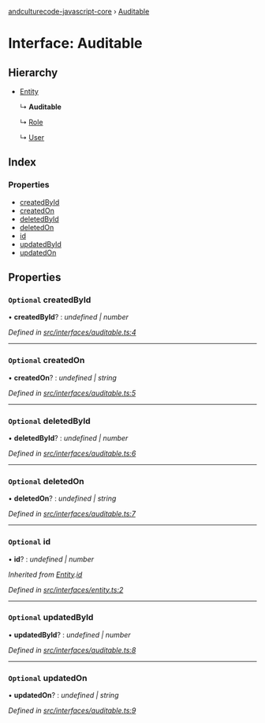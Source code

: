 [andculturecode-javascript-core](../README.md) › [Auditable](auditable.md)

# Interface: Auditable

## Hierarchy

* [Entity](entity.md)

  ↳ **Auditable**

  ↳ [Role](role.md)

  ↳ [User](user.md)

## Index

### Properties

* [createdById](auditable.md#optional-createdbyid)
* [createdOn](auditable.md#optional-createdon)
* [deletedById](auditable.md#optional-deletedbyid)
* [deletedOn](auditable.md#optional-deletedon)
* [id](auditable.md#optional-id)
* [updatedById](auditable.md#optional-updatedbyid)
* [updatedOn](auditable.md#optional-updatedon)

## Properties

### `Optional` createdById

• **createdById**? : *undefined | number*

*Defined in [src/interfaces/auditable.ts:4](https://github.com/AndcultureCode/AndcultureCode.JavaScript.Core/blob/1f57564/src/interfaces/auditable.ts#L4)*

___

### `Optional` createdOn

• **createdOn**? : *undefined | string*

*Defined in [src/interfaces/auditable.ts:5](https://github.com/AndcultureCode/AndcultureCode.JavaScript.Core/blob/1f57564/src/interfaces/auditable.ts#L5)*

___

### `Optional` deletedById

• **deletedById**? : *undefined | number*

*Defined in [src/interfaces/auditable.ts:6](https://github.com/AndcultureCode/AndcultureCode.JavaScript.Core/blob/1f57564/src/interfaces/auditable.ts#L6)*

___

### `Optional` deletedOn

• **deletedOn**? : *undefined | string*

*Defined in [src/interfaces/auditable.ts:7](https://github.com/AndcultureCode/AndcultureCode.JavaScript.Core/blob/1f57564/src/interfaces/auditable.ts#L7)*

___

### `Optional` id

• **id**? : *undefined | number*

*Inherited from [Entity](entity.md).[id](entity.md#optional-id)*

*Defined in [src/interfaces/entity.ts:2](https://github.com/AndcultureCode/AndcultureCode.JavaScript.Core/blob/1f57564/src/interfaces/entity.ts#L2)*

___

### `Optional` updatedById

• **updatedById**? : *undefined | number*

*Defined in [src/interfaces/auditable.ts:8](https://github.com/AndcultureCode/AndcultureCode.JavaScript.Core/blob/1f57564/src/interfaces/auditable.ts#L8)*

___

### `Optional` updatedOn

• **updatedOn**? : *undefined | string*

*Defined in [src/interfaces/auditable.ts:9](https://github.com/AndcultureCode/AndcultureCode.JavaScript.Core/blob/1f57564/src/interfaces/auditable.ts#L9)*
